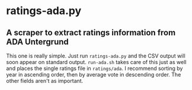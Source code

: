 # ratings-ada.py
## A scraper to extract ratings information from ADA Untergrund

This one is really simple. Just run `ratings-ada.py` and the CSV output will
soon appear on standard output. `run-ada.sh` takes care of this just as well
and places the single ratings file in `ratings/ada`. I recommend sorting by
year in ascending order, then by average vote in descending order. The other
fields aren't as important.
